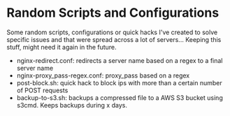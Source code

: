 # Random Scripts and Configurations

Some random scripts, configurations or quick hacks I've created to solve specific issues and that were spread across a lot of servers... Keeping this stuff, might need it again in the future.

- nginx-redirect.conf: redirects a server name based on a regex to a final server name
- nginx-proxy_pass-regex.conf: proxy_pass based on a regex
- post-block.sh: quick hack to block ips with more than a certain number of POST requests
- backup-to-s3.sh: backups a compressed file to a AWS S3 bucket using s3cmd. Keeps backups during x days.
